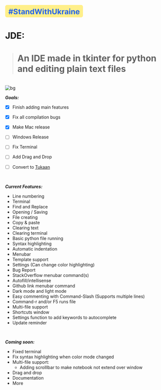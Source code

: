 ![#StandWithUkraine](https://raw.githubusercontent.com/vshymanskyy/StandWithUkraine/main/badges/StandWithUkraine.svg)
# JDE:
> # An IDE made in tkinter for python and editing plain text files
<br>

<img width="1233" alt="bg" src="https://user-images.githubusercontent.com/95927277/165965795-15447c46-0944-4e5e-bbb3-0a892a03a9a5.png">

<br>

_***Goals:***_
- [x] Finish adding main features

- [x] Fix all compilation bugs

- [x] Make Mac release
- [ ] Windows Release
- [ ] Fix Terminal
- [ ] Add Drag and Drop
- [ ] Convert to <a href="https://tukaan.github.io/" target="_blank" rel="noopener noreferrer">Tukaan</a>

<br>

***Current Features:***
- Line numbering
- Terminal
- Find and Replace
- Opening / Saving
- File creating
- Copy & paste
- Clearing text
- Clearing terminal
- Basic python file running
- Syntax highlighting
- Automatic indentation
- Menubar
- Template support
- Settings (Can change color highlighting)
- Bug Report
- StackOverflow menubar command(s)
- Autofill/intellisense
- Github link menubar command
- Dark mode and light mode
- Easy commenting with Command-Slash (Supports multiple lines)
- Command-r and/or F5 runs file
- Multi-file support
- Shortcuts window
- Settings function to add keywords to autocomplete
- Update reminder

<br>

***Coming soon:***
- Fixed terminal
- Fix syntax highlighting when color mode changed
- Multi-file support:
  - Adding scrolllbar to make notebook not extend over window
- Drag and drop
- Documentation
- More
